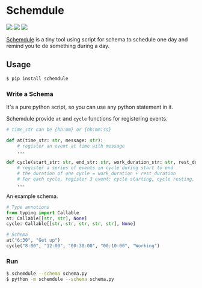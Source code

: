 # Schemdule

![](https://github.com/StardustDL/schemdule/workflows/CI/badge.svg) ![](https://img.shields.io/github/license/StardustDL/schemdule.svg) [![](https://img.shields.io/pypi/dm/schemdule?logo=pypi)](https://pypi.org/project/schemdule/)

[Schemdule](https://github.com/StardustDL/schemdule) is a tiny tool using script for schema to schedule one day and remind you to do something during a day.

## Usage

```sh
$ pip install schemdule
```

### Write a Schema

It's a pure python script, so you can use any python statement in it.

Schemdule provide `at` and `cycle` functions for registering events.

```python
# time_str can be {hh:mm} or {hh:mm:ss}

def at(time_str: str, message: str):
    # register an event at time with message
    ...

def cycle(start_str: str, end_str: str, work_duration_str: str, rest_duration_str: str, message: str):
    # register a series of events in cycle during start to end
    # the duration of one cycle = work_duration + rest_duration
    # For each cycle, register 3 event: cycle starting, cycle resting, cycle ending
    ...
```

An example schema.

```python
# Type annotions
from typing import Callable
at: Callable[[str, str], None]
cycle: Callable[[str, str, str, str, str], None]

# Schema
at("6:30", "Get up")
cycle("8:00", "12:00", "00:30:00", "00:10:00", "Working")
```

### Run

```sh
$ schemdule --schema schema.py
$ python -m schemdule --schema schema.py
```
